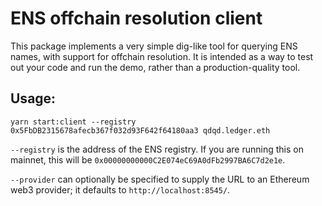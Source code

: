 # ENS offchain resolution client
This package implements a very simple dig-like tool for querying ENS names, with support for offchain resolution. It is intended as a way to test out your code and run the demo, rather than a production-quality tool.

## Usage:
```
yarn start:client --registry 0x5FbDB2315678afecb367f032d93F642f64180aa3 qdqd.ledger.eth
```

`--registry` is the address of the ENS registry. If you are running this on mainnet, this will be `0x00000000000C2E074eC69A0dFb2997BA6C7d2e1e`.

`--provider` can optionally be specified to supply the URL to an Ethereum web3 provider; it defaults to `http://localhost:8545/`.

